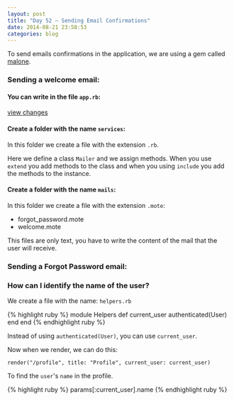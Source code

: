 ```yaml
---
layout: post
title: "Day 52 – Sending Email Confirmations"
date: 2014-08-21 23:58:53
categories: blog
---
```


To send emails confirmations in the application, we are using a gem called [malone][1].

[1]: https://github.com/cyx/malone

### Sending a welcome email:

#### You can write in the file `app.rb`:

<script src="https://gist.github.com/rociopaez/b94d87ed8536fc3df659.js"></script>

[view changes][2]

[2]: https://github.com/migraine-io/migraine-app/commit/d98461c94a94f5a9452718dad2bb366cf8bcad47

#### Create a folder with the name `services`:  
In this folder we create a file with the extension `.rb`.

Here we define a class `Mailer` and we assign methods.
When you use `extend` you add methods to the class and when you using `include` you add the methods to the instance.

<script src="https://gist.github.com/rociopaez/1870f8848809e7f4764d.js"></script>

#### Create a folder with the name `mails`:

In this folder we create a file with the extension `.mote`:  
- forgot_password.mote  
- welcome.mote  

This files are only text, you have to write the content of the mail that the user will receive.

### Sending a Forgot Password email:

<script src="https://gist.github.com/rociopaez/598e580b0b0b5e7460eb.js"></script>

### How can I identify the name of the user?

We create a file with the name: `helpers.rb`

{% highlight ruby %}
module Helpers
  def current_user
    authenticated(User)
  end
end
{% endhighlight ruby %}

Instead of using `authenticated(User)`, you can use `current_user`.

Now when we render, we can do this:

`render("/profile", title: "Profile", current_user: current_user)`

To find the `user`'s `name` in the profile.

{% highlight ruby %}
params[:current_user].name
{% endhighlight ruby %}
